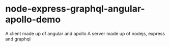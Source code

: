 # node-express-graphql-angular-apollo-demo
A client made up of angular and apollo
A server made up of nodejs, express and graphql
